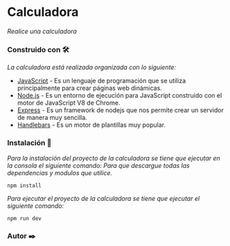 # Calculadora

_Realice una calculadora_

### Construido con 🛠️
_La calculadora está realizada organizada con lo siguiente:_

* [JavaScript](https://developer.mozilla.org/es/docs/Web/JavaScript) - Es un lenguaje de programación que se utiliza principalmente para crear páginas web dinámicas.
* [Node.js](https://nodejs.org/es/) - Es un entorno de ejecución para JavaScript construido con el motor de JavaScript V8 de Chrome.
* [Express](https://expressjs.com/es/) - Es un framework de nodejs que nos permite crear un servidor de manera muy sencilla.
* [Handlebars](https://handlebarsjs.com/) - Es un motor de plantillas muy popular.

### Instalación 🔧

_Para la instalación del proyecto de la calculadora se tiene que ejecutar en la consola el siguiente comando: Para que descargue
todas las dependencias y modulos que utilice._ 
```
npm install
```

_Para ejecutar el proyecto de la calculadora se tiene que ejecutar el siguiente comando:_
```
npm run dev
```

### Autor ✒️

